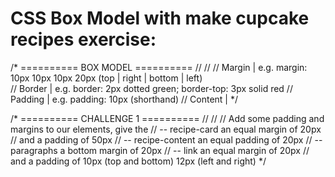 # CSS Box Model with make cupcake recipes exercise:
/* ========== BOX MODEL ========== //
//
// Margin      | e.g. margin: 10px 10px 10px 20px (top | right | bottom | left)  
// Border      | e.g. border: 2px dotted green; border-top: 3px solid red
// Padding     | e.g. padding: 10px (shorthand)
// Content     | 
*/

/* ========== CHALLENGE 1 ========== //
//
// Add some padding and margins to our elements, give the
//      -- recipe-card an equal margin of 20px 
//      and a padding of 50px
//      -- recipe-content an equal padding of 20px
//      -- paragraphs a bottom margin of 20px
//      -- link an equal margin of 20px 
//      and a padding of 10px (top and bottom) 12px (left and right)
*/
